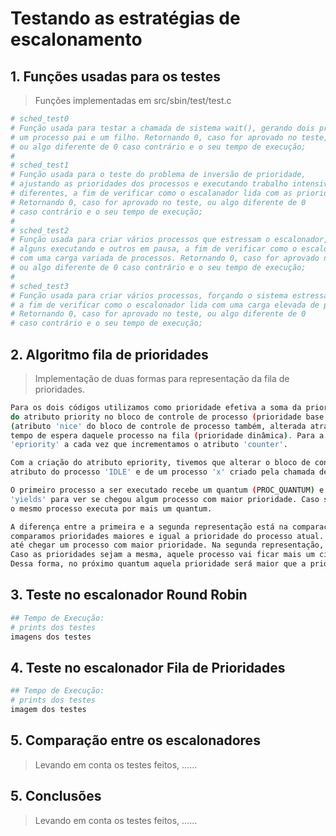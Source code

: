 # Testando as estratégias de escalonamento


## 1. Funções usadas para os testes

>Funções implementadas em src/sbin/test/test.c

```bash
# sched_test0
# Função usada para testar a chamada de sistema wait(), gerando dois processos,
# um processo pai e um filho. Retornando 0, caso for aprovado no teste,
# ou algo diferente de 0 caso contrário e o seu tempo de execução;
#
# sched_test1
# Função usada para o teste do problema de inversão de prioridade,
# ajustando as prioridades dos processos e executando trabalho intensivo em processos
# diferentes, a fim de verificar como o escalanador lida com as prioridades dinâmicas.
# Retornando 0, caso for aprovado no teste, ou algo diferente de 0
# caso contrário e o seu tempo de execução;
#
# sched_test2
# Função usada para criar vários processos que estressam o escalonador,
# alguns executando e outros em pausa, a fim de verificar como o escalonador lida
# com uma carga variada de processos. Retornando 0, caso for aprovado no teste,
# ou algo diferente de 0 caso contrário e o seu tempo de execução;
#
# sched_test3
# Função usada para criar vários processos, forçando o sistema estressar o escalonador,
# a fim de verificar como o escalonador lida com uma carga elevada de processos.
# Retornando 0, caso for aprovado no teste, ou algo diferente de 0
# caso contrário e o seu tempo de execução;
```
## 2. Algoritmo fila de prioridades

> Implementação de duas formas para representação da fila de prioridades.

```bash
Para os dois códigos utilizamos como prioridade efetiva a soma da prioridade aplicada pelo próprio sistema operacional através
do atributo priority no bloco de controle de processo (prioridade base estática), mais a prioridade escolhida de usuário
(atributo 'nice' do bloco de controle de processo também, alterada através da chamada de sistema nice()), junto com o
tempo de espera daquele processo na fila (prioridade dinâmica). Para a prioridade dinâmica, incrementamos o atributo
'epriority' a cada vez que incrementamos o atributo 'counter'.

Com a criação do atributo epriority, tivemos que alterar o bloco de controle de processos assim como a inicialização desse
atributo do processo 'IDLE' e de um processo 'x' criado pela chamada de sistemas fork().

O primeiro processo a ser executado recebe um quantum (PROC_QUANTUM) e após o término desse quantum, ele volta para
'yields' para ver se chegou algum processo com maior prioridade. Caso sim, esse segundo processo é escalonado, caso não,
o mesmo processo executa por mais um quantum.

A diferença entre a primeira e a segunda representação está na comparação entre as prioridades. Na primeira representação,
comparamos prioridades maiores e igual a prioridade do processo atual. Processos com a mesma prioridade revezam entre si
até chegar um processo com maior prioridade. Na segunda representação, consideramos processos apenas com prioridade maior.
Caso as prioridades sejam a mesma, aquele processo vai ficar mais um ciclo na fila e terá sua prioridade incrementada.
Dessa forma, no próximo quantum aquela prioridade será maior que a prioridade que está sendo executada.
```
## 3. Teste no escalonador Round Robin

```bash
## Tempo de Execução: 
# prints dos testes
imagens dos testes
```

## 4. Teste no escalonador Fila de Prioridades

```bash
## Tempo de Execução:
# prints dos testes
imagem dos testes
```

## 5. Comparação entre os escalonadores

> Levando em conta os testes feitos, ......

## 5. Conclusões 

> Levando em conta os testes feitos, ......

